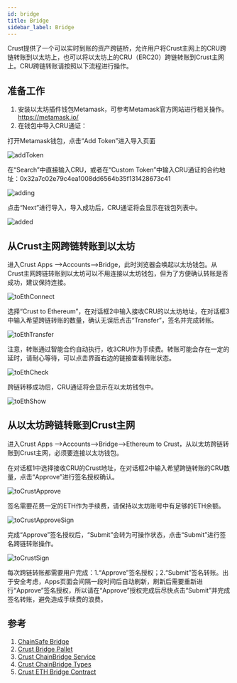 ```yaml
---
id: bridge
title: Bridge
sidebar_label: Bridge
---
```


Crust提供了一个可以实时到账的资产跨链桥，允许用户将Crust主网上的CRU跨链转账到以太坊上，也可以将以太坊上的CRU（ERC20）跨链转账到Crust主网上。CRU跨链转账请按照以下流程进行操作。

## 准备工作

1. 安装以太坊插件钱包Metamask，可参考Metamask官方网站进行相关操作。https://metamask.io/
2. 在钱包中导入CRU通证：

打开Metamask钱包，点击“Add Token”进入导入页面

![addToken](assets/general/addToken.png)

在“Search”中直接输入CRU，或者在“Custom Token”中输入CRU通证的合约地址：0x32a7c02e79c4ea1008dd6564b35f131428673c41

![adding](assets/general/adding.png)

点击“Next”进行导入，导入成功后，CRU通证将会显示在钱包列表中。

![added](assets/general/added.png)

## 从Crust主网跨链转账到以太坊

进入Crust Apps -->Accounts-->Bridge，此时浏览器会唤起以太坊钱包。从Crust主网跨链转账到以太坊可以不用连接以太坊钱包，但为了方便确认转账是否成功，建议保持连接。

![toEthConnect](assets/general/toEthConnect.png)

选择“Crust to Ethereum”，在对话框2中输入接收CRU的以太坊地址，在对话框3中输入希望跨链转账的数量，确认无误后点击“Transfer”，签名并完成转账。

![toEthTransfer](assets/general/toEthTransfer.png)

注意，转账通过智能合约自动执行，收3CRU作为手续费。转账可能会存在一定的延时，请耐心等待，可以点击界面右边的链接查看转账状态。

![toEthCheck](assets/general/toEthCheck.png)

跨链转移成功后，CRU通证将会显示在以太坊钱包中。

![toEthShow](assets/general/toEthShow.png)

## 从以太坊跨链转账到Crust主网

进入Crust Apps -->Accounts-->Bridge-->Ethereum to Crust，从以太坊跨链转账到Crust主网，必须要连接以太坊钱包。

在对话框1中选择接收CRU的Crust地址，在对话框2中输入希望跨链转账的CRU数量，点击“Approve”进行签名授权确认。

![toCrustApprove](assets/general/toMaxwellApprove.png)

签名需要花费一定的ETH作为手续费，请保持以太坊账号中有足够的ETH余额。

![toCrustApproveSign](assets/general/toMaxwellApproveSign.png)

完成“Approve”签名授权后，“Submit”会转为可操作状态，点击“Submit”进行签名跨链转账操作。

![toCrustSign](assets/general/toMaxwellSign.png)

每次跨链转账都需要用户完成：1.“Approve”签名授权；2.“Submit”签名转账。出于安全考虑，Apps页面会间隔一段时间后自动刷新，刷新后需要重新进行“Approve”签名授权，所以请在“Approve”授权完成后尽快点击“Submit”并完成签名转账，避免造成手续费的浪费。

## 参考

1. [ChainSafe Bridge](https://github.com/ChainSafe/ChainBridge)
2. [Crust Bridge Pallet](https://github.com/crustio/crust/tree/mainnet/cstrml/bridge)
3. [Crust ChainBridge Service](https://github.com/crustio/ChainBridge)
4. [Crust ChainBridge Types](https://github.com/crustio/chainbridge-substrate-events)
5. [Crust ETH Bridge Contract](https://github.com/crustio/chainbridge-solidity)

